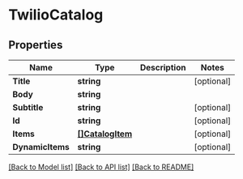 # TwilioCatalog

## Properties

Name | Type | Description | Notes
------------ | ------------- | ------------- | -------------
**Title** | **string** |  |[optional] 
**Body** | **string** |  |
**Subtitle** | **string** |  |[optional] 
**Id** | **string** |  |[optional] 
**Items** | [**[]CatalogItem**](CatalogItem.md) |  |[optional] 
**DynamicItems** | **string** |  |[optional] 

[[Back to Model list]](../README.md#documentation-for-models) [[Back to API list]](../README.md#documentation-for-api-endpoints) [[Back to README]](../README.md)


